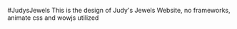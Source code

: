 #JudysJewels
This is the design of Judy's Jewels Website, no frameworks, animate css and wowjs utilized